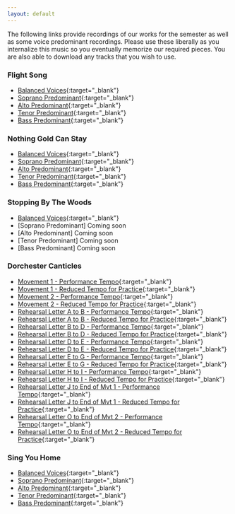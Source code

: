 ```yaml
---
layout: default
---
```


The following links provide recordings of our works for the semester as well as some voice predominant recordings. Please use these liberally as you internalize this music so you eventually memorize our required pieces. You are also able to download any tracks that you wish to use.

### Flight Song

*   [Balanced Voices](https://acadiau-my.sharepoint.com/:u:/g/personal/michael_caines_acadiau_ca/ESKMMoE9O2hOg8-e-x0pN2cBQ95MPAstZSB2on4NXcVB-g?e=MXk1BH){:target="_blank"}
*   [Soprano Predominant](https://acadiau-my.sharepoint.com/:u:/g/personal/michael_caines_acadiau_ca/Edx4C_YlW9FKtbzXjX0M1sgBZMQ33IVwlI44CElyI48tgQ?e=k3oowi){:target="_blank"}
*   [Alto Predominant](https://acadiau-my.sharepoint.com/:u:/g/personal/michael_caines_acadiau_ca/EVELzfTunWpHkkme6188QRwBmGdvEttERvmbb4Tg4N3xtQ?e=k7Mmsb){:target="_blank"}
*   [Tenor Predominant](https://acadiau-my.sharepoint.com/:u:/g/personal/michael_caines_acadiau_ca/EfbcuQtINChGqt-ENRpnBzEBAS2_xo39A1FDIvoduCHLZw?e=cUFNFz){:target="_blank"}
*   [Bass Predominant](https://acadiau-my.sharepoint.com/:u:/g/personal/michael_caines_acadiau_ca/ETt9Ppc7eOBHgidLx5UgCqMBv7stutOmtGK04afsv48Mhw?e=FZkxcV){:target="_blank"}

### Nothing Gold Can Stay

*   [Balanced Voices](https://acadiau-my.sharepoint.com/:u:/g/personal/michael_caines_acadiau_ca/EWAffcq7_olImzCfu4ibCJYBr2sXuN5F7bicwKwGemrgNQ?e=WQmxPQ){:target="_blank"}
*   [Soprano Predominant](https://acadiau-my.sharepoint.com/:u:/g/personal/michael_caines_acadiau_ca/EX_5_tsTn_tBj7ONX3MHhpcBnbCXqzAYsqeNHsVCncutDg?e=u3Vsf8){:target="_blank"}
*   [Alto Predominant](https://acadiau-my.sharepoint.com/:u:/g/personal/michael_caines_acadiau_ca/EedKrGC_7WhKrK7Kru1vU2YB9w7SrdjZaxgKucHjGpW67g?e=cmxf65){:target="_blank"}
*   [Tenor Predominant](https://acadiau-my.sharepoint.com/:u:/g/personal/michael_caines_acadiau_ca/Eb4AP4HRnLtGifBcLwuMmQYB2GkM_fhpe_SFIY6yB1oByQ?e=5Pxbsz){:target="_blank"}
*   [Bass Predominant](https://acadiau-my.sharepoint.com/:u:/g/personal/michael_caines_acadiau_ca/ERfTu07uHLVPhj42DVLod_QBcZOozIx2r0eIu2HiodLMjA?e=ewkeUD){:target="_blank"}

### Stopping By The Woods

*   [Balanced Voices](https://acadiau-my.sharepoint.com/:u:/g/personal/michael_caines_acadiau_ca/EQvSAn7hvUVFoWY-HBow0o8BemNU2k_PH10hqhPYdlZ7hQ?e=6S53PR){:target="_blank"}
*   [Soprano Predominant] Coming soon
*   [Alto Predominant] Coming soon
*   [Tenor Predominant] Coming soon
*   [Bass Predominant] Coming soon

### Dorchester Canticles

*   [Movement 1 - Performance Tempo](https://acadiau-my.sharepoint.com/:u:/g/personal/michael_caines_acadiau_ca/EZyOWiiabFVBi5wwyDKT3GEBcYE3tuhTcaXruHnctV3NTQ?e=E1dQnd){:target="_blank"}
*   [Movement 1 - Reduced Tempo for Practice](https://acadiau-my.sharepoint.com/:u:/g/personal/michael_caines_acadiau_ca/EReh03vtoaRLveU5QyFhmBoBXqHcTxqZddSafR8IcgRo9g?e=NuDGCZ){:target="_blank"}
*   [Movement 2 - Performance Tempo](https://acadiau-my.sharepoint.com/:u:/g/personal/michael_caines_acadiau_ca/EQX-oDIMH7xEke2biQuiSdIBJfWCHNekQhTGRa6P4dVZmA?e=H8bSPx){:target="_blank"}
*   [Movement 2 - Reduced Tempo for Practice](https://acadiau-my.sharepoint.com/:u:/g/personal/michael_caines_acadiau_ca/EUOw4xOAhBJHnR2Z9L0SuWgBZglR23v7xXjCOfPOKsOuow?e=X4KDp6){:target="_blank"}
*   [Rehearsal Letter A to B - Performance Tempo](https://acadiau-my.sharepoint.com/:u:/g/personal/michael_caines_acadiau_ca/ES3bIYeCFZVLvFbeeaQUjSoByUArXvJ4-jAR7Rrv_rI3Rg?e=2JBVgB){:target="_blank"}
*   [Rehearsal Letter A to B - Reduced Tempo for Practice](https://acadiau-my.sharepoint.com/:u:/g/personal/michael_caines_acadiau_ca/EWQzX4_vQpBFi0f6jo3NfWMBTpma-E8jdvvOnFuf7QcF3Q?e=dGoCoY){:target="_blank"}
*   [Rehearsal Letter B to D - Performance Tempo](https://acadiau-my.sharepoint.com/:u:/g/personal/michael_caines_acadiau_ca/Edi59vxV_QpJmtotcpRB26sBWq2sZWUFkdvWY_8Tf2dh6w?e=RgewdN){:target="_blank"}
*   [Rehearsal Letter B to D - Reduced Tempo for Practice](https://acadiau-my.sharepoint.com/:u:/g/personal/michael_caines_acadiau_ca/EXR5_QTecn5HoDkXhpIiOKABeg49cK4_LhRTBKEGjPXSCA?e=9UbbZZ){:target="_blank"}
*   [Rehearsal Letter D to E - Performance Tempo](https://acadiau-my.sharepoint.com/:u:/g/personal/michael_caines_acadiau_ca/ERvlE484GylNiTS0T4a8sPkB06PTOIzBZ2iSbTTvAQ3Jng?e=ydK2Jn){:target="_blank"}
*   [Rehearsal Letter D to E - Reduced Tempo for Practice](https://acadiau-my.sharepoint.com/:u:/g/personal/michael_caines_acadiau_ca/Eea2qdK6JxBPonn6eRiTGHwB4XGNd5OSVJmc7QCjz2Pf0g?e=MWv3zO){:target="_blank"}
*   [Rehearsal Letter E to G - Performance Tempo](https://acadiau-my.sharepoint.com/:u:/g/personal/michael_caines_acadiau_ca/ETcbBNjz5BZKpkTOqXEOx6sB7cg3KjqUMelGzSToPsqAHg?e=p6M45D){:target="_blank"}
*   [Rehearsal Letter E to G - Reduced Tempo for Practice](https://acadiau-my.sharepoint.com/:u:/g/personal/michael_caines_acadiau_ca/EZNQb01b6DRGhL3nnqrjN60BvycjK0dxhB-zfYNgwSLh3g?e=tbq385){:target="_blank"}
*   [Rehearsal Letter H to I - Performance Tempo](https://acadiau-my.sharepoint.com/:u:/g/personal/michael_caines_acadiau_ca/EVc7JJZiyPpMnindxq4aMwgBXtbp7ptMwr6ErFGL8x-7Yw?e=8rwuna){:target="_blank"}
*   [Rehearsal Letter H to I - Reduced Tempo for Practice](https://acadiau-my.sharepoint.com/:u:/g/personal/michael_caines_acadiau_ca/EWuODIiAdOdMnlCC1UsPbPkBJIAs_IuYNO3CBQpR--CS4g?e=4Hwrdv){:target="_blank"}
*   [Rehearsal Letter J to End of Mvt 1 - Performance Tempo](https://acadiau-my.sharepoint.com/:u:/g/personal/michael_caines_acadiau_ca/ETYPREai7xVNu1m20FC7zXwBEir3_2uK4ODVa76pXajWEw?e=BlNVSg){:target="_blank"}
*   [Rehearsal Letter J to End of Mvt 1 - Reduced Tempo for Practice](https://acadiau-my.sharepoint.com/:u:/g/personal/michael_caines_acadiau_ca/EaXKy3GhcOVGulvLIpCeFAEBJvEp7zi9XxieqTUireIAQA?e=RYeVJT){:target="_blank"}
*   [Rehearsal Letter O to End of Mvt 2 - Performance Tempo](https://acadiau-my.sharepoint.com/:u:/g/personal/michael_caines_acadiau_ca/ER3f3pgHDt9BglJodAgZWtsBLS_EFS7afv_LIc_4OAwdrQ?e=UXZzQP){:target="_blank"}
*   [Rehearsal Letter O to End of Mvt 2 - Reduced Tempo for Practice](https://acadiau-my.sharepoint.com/:u:/g/personal/michael_caines_acadiau_ca/EWy0HR1lYW5Ms3nmqdVwQnkBfaRdh5jOQeu7cwJECJaXjA?e=OyENLb){:target="_blank"}


### Sing You Home

*   [Balanced Voices](https://acadiau-my.sharepoint.com/:u:/g/personal/michael_caines_acadiau_ca/EVwiZpm95j1AtJXlnuxXiuYBxA3twe--MttbxXY4hv6zcA?e=xKGhVc){:target="_blank"}
*   [Soprano Predominant](https://acadiau-my.sharepoint.com/:u:/g/personal/michael_caines_acadiau_ca/EVwA7mh-c7RGo4RRKN59B0kB4vleFfgaizZ4l6GZ8zUxDQ?e=L2QGcM){:target="_blank"}
*   [Alto Predominant](https://acadiau-my.sharepoint.com/:u:/g/personal/michael_caines_acadiau_ca/EbxXbH0Kv6ZCnMmHOzLjreQB2M2SjBs-3AeilY-DMf2VPA?e=e35Git){:target="_blank"}
*   [Tenor Predominant](https://acadiau-my.sharepoint.com/:u:/g/personal/michael_caines_acadiau_ca/ETgQSedQW9xHpqJyQVek2AQBw0fj8rYwtaSQg3s8aPoRsg?e=CUjuHZ){:target="_blank"}
*   [Bass Predominant](https://acadiau-my.sharepoint.com/:u:/g/personal/michael_caines_acadiau_ca/EWGy9p8HD-5Fm_EwX3stc4cBSJ2dq2qWOivUgOexeQLcIQ?e=Jh5Fsq){:target="_blank"}